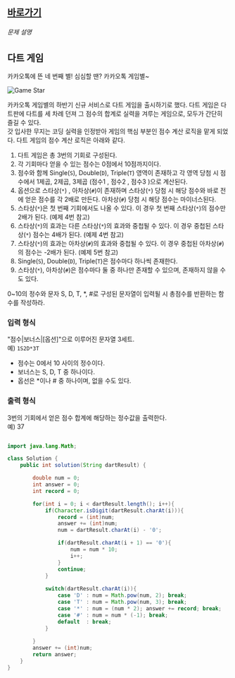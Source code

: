 

## [바로가기](https://school.programmers.co.kr/learn/courses/30/lessons/17682)


###### 문제 설명

## 다트 게임

카카오톡에 뜬 네 번째 별! 심심할 땐? 카카오톡 게임별~

![Game Star](http://t1.kakaocdn.net/welcome2018/gamestar.png "게임별")

카카오톡 게임별의 하반기 신규 서비스로 다트 게임을 출시하기로 했다. 다트 게임은 다트판에 다트를 세 차례 던져 그 점수의 합계로 실력을 겨루는 게임으로, 모두가 간단히 즐길 수 있다.  
갓 입사한 무지는 코딩 실력을 인정받아 게임의 핵심 부분인 점수 계산 로직을 맡게 되었다. 다트 게임의 점수 계산 로직은 아래와 같다.

1.  다트 게임은 총 3번의 기회로 구성된다.
2.  각 기회마다 얻을 수 있는 점수는 0점에서 10점까지이다.
3.  점수와 함께 Single(`S`), Double(`D`), Triple(`T`) 영역이 존재하고 각 영역 당첨 시 점수에서 1제곱, 2제곱, 3제곱 (점수1 , 점수2 , 점수3 )으로 계산된다.
4.  옵션으로 스타상(`*`) , 아차상(`#`)이 존재하며 스타상(`*`) 당첨 시 해당 점수와 바로 전에 얻은 점수를 각 2배로 만든다. 아차상(`#`) 당첨 시 해당 점수는 마이너스된다.
5.  스타상(`*`)은 첫 번째 기회에서도 나올 수 있다. 이 경우 첫 번째 스타상(`*`)의 점수만 2배가 된다. (예제 4번 참고)
6.  스타상(`*`)의 효과는 다른 스타상(`*`)의 효과와 중첩될 수 있다. 이 경우 중첩된 스타상(`*`) 점수는 4배가 된다. (예제 4번 참고)
7.  스타상(`*`)의 효과는 아차상(`#`)의 효과와 중첩될 수 있다. 이 경우 중첩된 아차상(`#`)의 점수는 -2배가 된다. (예제 5번 참고)
8.  Single(`S`), Double(`D`), Triple(`T`)은 점수마다 하나씩 존재한다.
9.  스타상(`*`), 아차상(`#`)은 점수마다 둘 중 하나만 존재할 수 있으며, 존재하지 않을 수도 있다.

0~10의 정수와 문자 S, D, T, *, #로 구성된 문자열이 입력될 시 총점수를 반환하는 함수를 작성하라.

### 입력 형식

"점수|보너스|[옵션]"으로 이루어진 문자열 3세트.  
예) `1S2D*3T`

-   점수는 0에서 10 사이의 정수이다.
-   보너스는 S, D, T 중 하나이다.
-   옵선은 *이나 # 중 하나이며, 없을 수도 있다.

### 출력 형식

3번의 기회에서 얻은 점수 합계에 해당하는 정수값을 출력한다.  
예) 37


```java

import java.lang.Math;

class Solution {
    public int solution(String dartResult) {

        double num = 0;
        int answer = 0;
        int record = 0;     

        for(int i = 0; i < dartResult.length(); i++){
            if(Character.isDigit(dartResult.charAt(i))){
                record = (int)num;
                answer += (int)num;
                num = dartResult.charAt(i) - '0';     

                if(dartResult.charAt(i + 1) == '0'){
                    num = num * 10;
                    i++;
                }
                continue;
            }
                           
            switch(dartResult.charAt(i)){
                case 'D' : num = Math.pow(num, 2); break;
                case 'T' : num = Math.pow(num, 3); break;
                case '*' : num = (num * 2); answer += record; break;
                case '#' : num = num * (-1); break;  
                default  : break;    
            }
                    
        }
        answer += (int)num;               
        return answer;
    }
}
```